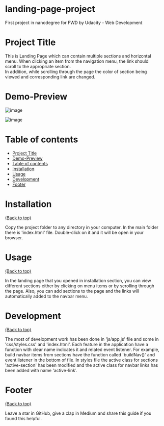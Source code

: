 # landing-page-project
First project in nanodegree for FWD by Udacity - Web Development

# Project Title

This is Landing Page which can contain multiple sections and horizontal menu. 
When clicking an item from the navigation menu, the link should scroll to the appropriate section.  
In addition, while scrolling through the page the color of section being viewed and corresponding link are changed.

# Demo-Preview

![image](https://user-images.githubusercontent.com/82758753/134145138-7627fd4c-b3d5-4de1-86ad-e3fcda6e4675.png)

![image](https://user-images.githubusercontent.com/82758753/134144627-cb9cea84-ae58-4445-b37c-7ee059886e6a.png)

# Table of contents

- [Project Title](#project-titl)
- [Demo-Preview](#demo-preview)
- [Table of contents](#table-of-contents)
- [Installation](#installation)
- [Usage](#usage)
- [Development](#development)
- [Footer](#footer)

# Installation
[(Back to top)](#table-of-contents)

Copy the project folder to any directory in your computer. 
In the main folder there is 'index.html' file. 
Double-click on it and it will be open in your browser.

# Usage
[(Back to top)](#table-of-contents)

In the landing page that you opened in installation section, you can view different sections either by clicking on menu items or by scrolling through the page.
Also, you can add sections to the page and the links will automatically added to the navbar menu.

# Development
[(Back to top)](#table-of-contents)

The most of development work has been done in 'js/app.js' file and some in 'css/styles.css' and 'index.html'.
Each feature in the application have a function with clear name indicates it and related event listener. 
For example, build navbar items from sections have the function called 'buildNav()' and event listener in the bottom of file.
In styles file the active class for sections 'active-section' has been modified and the active class for  navbar links has been added with name 'active-link'.


# Footer
[(Back to top)](#table-of-contents)

Leave a star in GitHub, give a clap in Medium and share this guide if you found this helpful.
